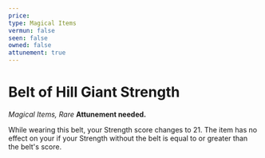 ```yaml
---
price: 
type: Magical Items
vermun: false
seen: false
owned: false
attunement: true
---
```

# Belt of Hill Giant Strength

*Magical Items, Rare* **Attunement needed.**

While wearing this belt, your Strength score changes to 21. The item has no effect on your if your Strength without the belt is equal to or greater than the belt's score.